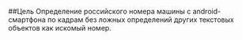 ##Цель
Определение российского номера машины с android-смартфона по кадрам без ложных определений других текстовых объектов как искомый номер. 